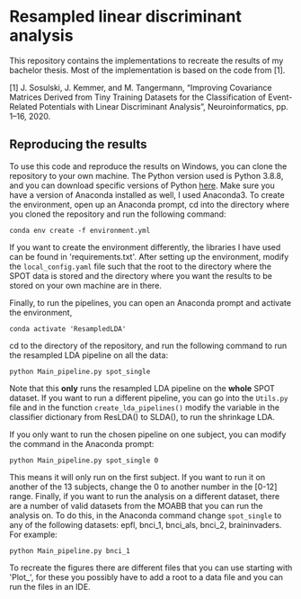 # Resampled linear discriminant analysis
This repository contains the implementations to recreate the results of my bachelor thesis. Most of the implementation is based on the code from [1].

[1] J. Sosulski, J. Kemmer, and M. Tangermann, “Improving Covariance Matrices Derived from Tiny Training Datasets for the Classification of Event-Related Potentials with Linear Discriminant Analysis”, Neuroinformatics, pp. 1–16, 2020.

## Reproducing the results
To use this code and reproduce the results on Windows, you can clone the repository to your own machine. The Python version used is Python 3.8.8, and you can download specific versions of Python [here](https://www.python.org/downloads/). Make sure you have a version of Anaconda installed as well, I used Anaconda3. To create the environment, open up an Anaconda prompt, cd into the directory where you cloned the repository and run the following command:
```
conda env create -f environment.yml
```
If you want to create the environment differently, the libraries I have used can be found in 'requirements.txt'. After setting up the environment, modify the `local_config.yaml` file such that the root to the directory where the SPOT data is stored and the directory where you want the results to be stored on your own machine are in there.

Finally, to run the pipelines, you can open an Anaconda prompt and activate the environment,
```
conda activate 'ResampledLDA'
```
cd to the directory of the repository, and run the following command to run the resampled LDA pipeline on all the data:
 ```
 python Main_pipeline.py spot_single
 ```
Note that this __only__ runs the resampled LDA pipeline on the __whole__ SPOT dataset. If you want to run a different pipeline, you can go into the `Utils.py` file and in the function `create_lda_pipelines()` modify the variable in the classifier dictionary from ResLDA() to SLDA(), to run the shrinkage LDA.

If you only want to run the chosen pipeline on one subject, you can modify the command in the Anaconda prompt:
 ```
 python Main_pipeline.py spot_single 0
 ```
This means it will only run on the first subject. If you want to run it on another of the 13 subjects, change the 0 to another number in the [0-12] range. Finally, if you want to run the analysis on a different dataset, there are a number of valid datasets from the MOABB that you can run the analysis on. To do this, in the Anaconda command change `spot_single` to any of the following datasets: epfl, bnci_1, bnci_als, bnci_2, braininvaders. For example:
 ```
 python Main_pipeline.py bnci_1
 ```
 
 To recreate the figures there are different files that you can use starting with 'Plot_', for these you possibly have to add a root to a data file and you can run the files in an IDE.
